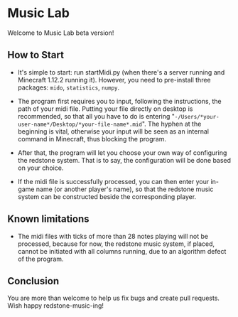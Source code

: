 # Music Lab

Welcome to Music Lab beta version!

## How to Start

- It's simple to start: run startMidi.py (when there's a server running and Minecraft 1.12.2 running it). However, you need to pre-install three packages: `mido`, `statistics`, `numpy`.

- The program first requires you to input, following the instructions, the path of your midi file. Putting your file directly on desktop is recommended, so that all you have to do is entering "`-/Users/*your-user-name*/Desktop/*your-file-name*.mid`". The hyphen at the beginning is vital, otherwise your input will be seen as an internal command in Minecraft, thus blocking the program.

- After that, the program will let you choose your own way of configuring the redstone system. That is to say, the configuration will be done based on your choice.

- If the midi file is successfully processed, you can then enter your in-game name (or another player's name), so that the redstone music system can be constructed beside the corresponding player.

## Known limitations

- The midi files with ticks of more than 28 notes playing will not be processed, because for now, the redstone music system, if placed, cannot be initiated with all columns running, due to an algorithm defect of the program.

## Conclusion

You are more than welcome to help us fix bugs and create pull requests. Wish happy redstone-music-ing!
